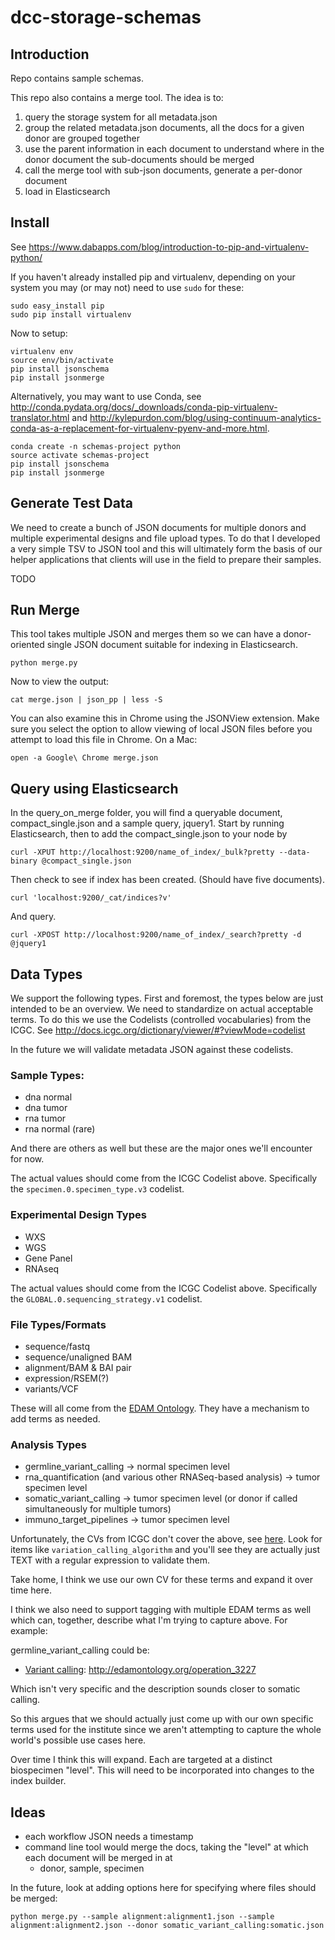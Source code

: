 # dcc-storage-schemas

## Introduction

Repo contains sample schemas.

This repo also contains a merge tool.  The idea is to:

1. query the storage system for all metadata.json
1. group the related metadata.json documents, all the docs for a given donor are grouped together
1. use the parent information in each document to understand where in the donor document the sub-documents should be merged
1. call the merge tool with sub-json documents, generate a per-donor document
1. load in Elasticsearch

## Install

See https://www.dabapps.com/blog/introduction-to-pip-and-virtualenv-python/

If you haven't already installed pip and virtualenv, depending on your system you may
(or may not) need to use `sudo` for these:

    sudo easy_install pip
    sudo pip install virtualenv

Now to setup:

    virtualenv env
    source env/bin/activate
    pip install jsonschema
    pip install jsonmerge

Alternatively, you may want to use Conda, see http://conda.pydata.org/docs/_downloads/conda-pip-virtualenv-translator.html and http://kylepurdon.com/blog/using-continuum-analytics-conda-as-a-replacement-for-virtualenv-pyenv-and-more.html.

    conda create -n schemas-project python
    source activate schemas-project
    pip install jsonschema
    pip install jsonmerge

## Generate Test Data

We need to create a bunch of JSON documents for multiple donors and multiple
experimental designs and file upload types.  To do that I developed a very simple
TSV to JSON tool and this will ultimately form the basis of our helper applications
that clients will use in the field to prepare their samples.

TODO

## Run Merge

This tool takes multiple JSON and merges them so we can have a donor-oriented single JSON document suitable for indexing in Elasticsearch.

    python merge.py

Now to view the output:

    cat merge.json | json_pp | less -S

You can also examine this in Chrome using the JSONView extension.  Make sure you select
the option to allow viewing of local JSON files before you attempt to load this
file in Chrome. On a Mac:

    open -a Google\ Chrome merge.json

## Query using Elasticsearch

In the query_on_merge folder, you will find a queryable document, compact_single.json and a sample query, jquery1.
Start by running Elasticsearch, then to add the compact_single.json to your node by
    
    curl -XPUT http://localhost:9200/name_of_index/_bulk?pretty --data-binary @compact_single.json

Then check to see if index has been created. (Should have five documents).

    curl 'localhost:9200/_cat/indices?v'

And query.

    curl -XPOST http://localhost:9200/name_of_index/_search?pretty -d @jquery1

## Data Types

We support the following types.  First and foremost, the types below are just intended
to be an overview. We need to standardize on actual acceptable terms. To do this
we use the Codelists (controlled vocabularies) from the ICGC.  See http://docs.icgc.org/dictionary/viewer/#?viewMode=codelist

In the future we will validate metadata JSON against these codelists.

### Sample Types:

* dna normal
* dna tumor
* rna tumor
* rna normal (rare)

And there are others as well but these are the major ones we'll encounter for now.

The actual values should come from the ICGC Codelist above.  Specifically the
`specimen.0.specimen_type.v3` codelist.

### Experimental Design Types

* WXS
* WGS
* Gene Panel
* RNAseq

The actual values should come from the ICGC Codelist above.  Specifically the
`GLOBAL.0.sequencing_strategy.v1` codelist.

### File Types/Formats

* sequence/fastq
* sequence/unaligned BAM
* alignment/BAM & BAI pair
* expression/RSEM(?)
* variants/VCF

These will all come from the [EDAM Ontology](http://edamontology.org).  They have
a mechanism to add terms as needed.

### Analysis Types

* germline_variant_calling -> normal specimen level
* rna_quantification (and various other RNASeq-based analysis) -> tumor specimen level
* somatic_variant_calling -> tumor specimen level (or donor if called simultaneously for multiple tumors)
* immuno_target_pipelines -> tumor specimen level

Unfortunately, the CVs from ICGC don't cover the above, see [here](http://docs.icgc.org/dictionary/viewer/#?viewMode=table).
Look for items like `variation_calling_algorithm` and you'll see they are actually just
TEXT with a regular expression to validate them.

Take home, I think we use our own CV for these terms and expand it over time here.

I think we also need to support tagging with multiple EDAM terms as well which can,
together, describe what I'm trying to capture above.  For example:

germline_variant_calling could be:

* [Variant calling](http://edamontology.org/operation_3227): http://edamontology.org/operation_3227

Which isn't very specific and the description sounds closer to somatic calling.

So this argues that we should actually just come up with our own specific terms
used for the institute since we aren't attempting to capture the whole world's
possible use cases here.

Over time I think this will expand.  Each are targeted at a distinct biospecimen "level".
This will need to be incorporated into changes to the index builder.

## Ideas

* each workflow JSON needs a timestamp
* command line tool would merge the docs, taking the "level" at which each document will be merged in at
    * donor, sample, specimen

In the future, look at adding options here for specifying where files should be merged:

    python merge.py --sample alignment:alignment1.json --sample alignment:alignment2.json --donor somatic_variant_calling:somatic.json
